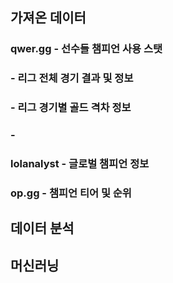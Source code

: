 ## 가져온 데이터
### qwer.gg - 선수들 챔피언 사용 스탯
###         - 리그 전체 경기 결과 및 정보
###         - 리그 경기별 골드 격차 정보
###         - 


### lolanalyst -  글로벌 챔피언 정보
### op.gg      -  챔피언 티어 및 순위


## 데이터 분석


## 머신러닝
##
